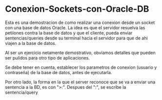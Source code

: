 # Conexion-Sockets-con-Oracle-DB

Esta es una demostracion de como realizar una conexion desde un socket con una base de datos Oracle. La idea es que el servidor resuelva las petiiones contra la base de datos y que el cliente, pueda enviar sentencias/queries desde su terminal hacia el servidor para que de ahi viajen a la base de datos.

Al ser un ejercicio netamente demostrativo, obviamos detalles que pueden ser pulidos para otro tipo de aplicaciones.

Se debe tener en cuenta, establecer los parametros de conexion (usuario y contraseña) de la base de datos, antes de ejecutarla.

Por otro lado, la forma en la que el server reconoce que se va a enviar una sentencia a la BD, es con ">:". Despues del ":", se escribe la sentencia/query
